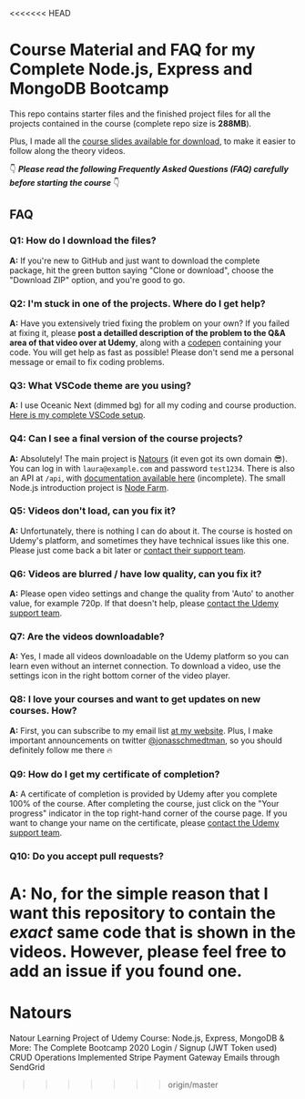 <<<<<<< HEAD
# Course Material and FAQ for my Complete Node.js, Express and MongoDB Bootcamp

This repo contains starter files and the finished project files for all the projects contained in the course (complete repo size is **288MB**).

Plus, I made all the [course slides available for download](theory-lectures.pdf), to make it easier to follow along the theory videos.

👇 **_Please read the following Frequently Asked Questions (FAQ) carefully before starting the course_** 👇

## FAQ

### Q1: How do I download the files?

**A:** If you're new to GitHub and just want to download the complete package, hit the green button saying "Clone or download", choose the "Download ZIP" option, and you're good to go.

### Q2: I'm stuck in one of the projects. Where do I get help?

**A:** Have you extensively tried fixing the problem on your own? If you failed at fixing it, please **post a detailled description of the problem to the Q&A area of that video over at Udemy**, along with a [codepen](https://codepen.io/pen/) containing your code. You will get help as fast as possible! Please don't send me a personal message or email to fix coding problems.

### Q3: What VSCode theme are you using?

**A:** I use Oceanic Next (dimmed bg) for all my coding and course production. [Here is my complete VSCode setup](vscode-setup.md).

### Q4: Can I see a final version of the course projects?

**A:** Absolutely! The main project is [Natours](https://www.natours.dev/) (it even got its own domain 😎). You can log in with `laura@example.com` and password `test1234`. There is also an API at `/api`, with [documentation available here](https://documenter.getpostman.com/view/4237486/S1LwxnaE?version=latest) (incomplete). The small Node.js introduction project is [Node Farm](https://node-farm.herokuapp.com/).

### Q5: Videos don't load, can you fix it?

**A:** Unfortunately, there is nothing I can do about it. The course is hosted on Udemy's platform, and sometimes they have technical issues like this one. Please just come back a bit later or [contact their support team](https://support.udemy.com/hc/en-us).

### Q6: Videos are blurred / have low quality, can you fix it?

**A:** Please open video settings and change the quality from 'Auto' to another value, for example 720p. If that doesn't help, please [contact the Udemy support team](https://support.udemy.com/hc/en-us).

### Q7: Are the videos downloadable?

**A:** Yes, I made all videos downloadable on the Udemy platform so you can learn even without an internet connection. To download a video, use the settings icon in the right bottom corner of the video player.

### Q8: I love your courses and want to get updates on new courses. How?

**A:** First, you can subscribe to my email list [at my website](http://codingheroes.io/newsletter). Plus, I make important announcements on twitter [@jonasschmedtman](https://twitter.com/jonasschmedtman), so you should definitely follow me there 🔥

### Q9: How do I get my certificate of completion?

**A:** A certificate of completion is provided by Udemy after you complete 100% of the course. After completing the course, just click on the "Your progress" indicator in the top right-hand corner of the course page. If you want to change your name on the certificate, please [contact the Udemy support team](https://support.udemy.com/hc/en-us).

### Q10: Do you accept pull requests?

**A:** No, for the simple reason that I want this repository to contain the _exact_ same code that is shown in the videos. However, please feel free to add an issue if you found one.
=======
# Natours
Natour Learning Project of Udemy Course: Node.js, Express, MongoDB &amp; More: The Complete Bootcamp 2020
Login / Signup (JWT Token used)
CRUD Operations
Implemented Stripe Payment Gateway
Emails through SendGrid
>>>>>>> origin/master
